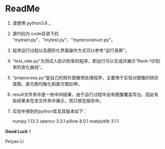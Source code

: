 # ReadMe

1. 请使用 python3.6 。

2. 源代码为 code目录下的 "mytrain.py"、"mytest.py"、"myreconstruct.py"。

3. 程序运行过程以及图形化界面操作方式可以参考“运行录屏”。

4. “test_rate.py”为测试人脸识别率的程序，即运行可以生成并展示“Rank-1识别率的变化曲线”。

5. “preprocess.py”是自己的照片图像预处理程序，主要用于实现对图像的转灰度图，直方图均衡化和直方图拉伸。

6. result文件夹中是一些中间结果，由于运行过程中会有图像覆盖写出，因此有些结果未在该文件夹中展示，而只放在报告中。

7. 实验中用到的python库及其版本如下：

   numpy 	1.13.3
   opencv 	3.3.1
   pillow 	8.0.1
   matplotlib 	3.1.1



**Good Luck！**

Peiyao Li

